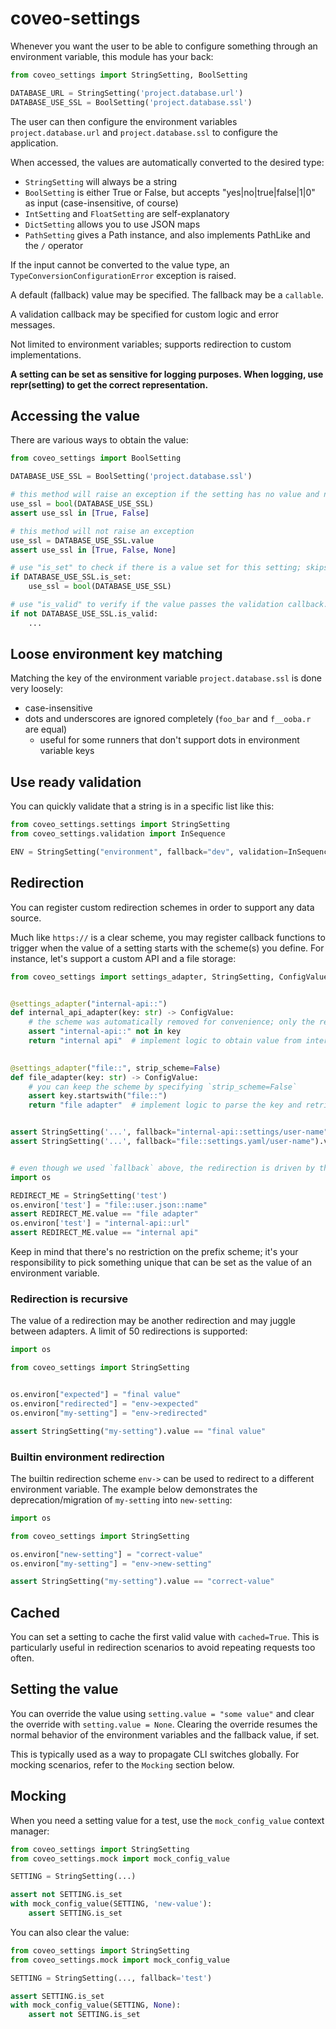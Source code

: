 # coveo-settings

Whenever you want the user to be able to configure something through an environment variable, this module has your back:

```python
from coveo_settings import StringSetting, BoolSetting

DATABASE_URL = StringSetting('project.database.url')
DATABASE_USE_SSL = BoolSetting('project.database.ssl')
```

The user can then configure the environment variables `project.database.url` and `project.database.ssl` to configure the application.

When accessed, the values are automatically converted to the desired type:

- `StringSetting` will always be a string
- `BoolSetting` is either True or False, but accepts "yes|no|true|false|1|0" as input (case-insensitive, of course)
- `IntSetting` and `FloatSetting` are self-explanatory
- `DictSetting` allows you to use JSON maps
- `PathSetting` gives a Path instance, and also implements PathLike and the `/` operator

If the input cannot be converted to the value type, an `TypeConversionConfigurationError` exception is raised.

A default (fallback) value may be specified. The fallback may be a `callable`.

A validation callback may be specified for custom logic and error messages.

Not limited to environment variables; supports redirection to custom implementations.

**A setting can be set as sensitive for logging purposes. When logging, use repr(setting) to get the correct representation.**



## Accessing the value

There are various ways to obtain the value:

```python
from coveo_settings import BoolSetting

DATABASE_USE_SSL = BoolSetting('project.database.ssl')

# this method will raise an exception if the setting has no value and no fallback
use_ssl = bool(DATABASE_USE_SSL)
assert use_ssl in [True, False]

# this method will not raise an exception
use_ssl = DATABASE_USE_SSL.value
assert use_ssl in [True, False, None]

# use "is_set" to check if there is a value set for this setting; skips validation check
if DATABASE_USE_SSL.is_set:
    use_ssl = bool(DATABASE_USE_SSL)

# use "is_valid" to verify if the value passes the validation callback. implies is_set.
if not DATABASE_USE_SSL.is_valid:
    ...
```


## Loose environment key matching

Matching the key of the environment variable `project.database.ssl` is done very loosely:

- case-insensitive
- dots and underscores are ignored completely (`foo_bar` and `f__ooba.r` are equal)
    - useful for some runners that don't support dots in environment variable keys


## Use ready validation

You can quickly validate that a string is in a specific list like this:

```python
from coveo_settings.settings import StringSetting
from coveo_settings.validation import InSequence

ENV = StringSetting("environment", fallback="dev", validation=InSequence("prod", "staging", "dev"))
```


## Redirection

You can register custom redirection schemes in order to support any data source.

Much like `https://` is a clear scheme, you may register callback functions to trigger when the value of a setting
starts with the scheme(s) you define. For instance, let's support a custom API and a file storage: 

```python
from coveo_settings import settings_adapter, StringSetting, ConfigValue


@settings_adapter("internal-api::")
def internal_api_adapter(key: str) -> ConfigValue:
    # the scheme was automatically removed for convenience; only the resource remains
    assert "internal-api::" not in key
    return "internal api"  # implement logic to obtain value from internal api
    

@settings_adapter("file::", strip_scheme=False)
def file_adapter(key: str) -> ConfigValue:
    # you can keep the scheme by specifying `strip_scheme=False`
    assert key.startswith("file::")
    return "file adapter"  # implement logic to parse the key and retrieve the setting value 


assert StringSetting('...', fallback="internal-api::settings/user-name").value == "internal api"
assert StringSetting('...', fallback="file::settings.yaml/user-name").value == "file adapter"


# even though we used `fallback` above, the redirection is driven by the user:
import os

REDIRECT_ME = StringSetting('test')
os.environ['test'] = "file::user.json::name"
assert REDIRECT_ME.value == "file adapter"
os.environ['test'] = "internal-api::url"
assert REDIRECT_ME.value == "internal api"
```

Keep in mind that there's no restriction on the prefix scheme; it's your responsibility to pick something unique 
that can be set as the value of an environment variable.


### Redirection is recursive

The value of a redirection may be another redirection and may juggle between adapters. 
A limit of 50 redirections is supported:

```python
import os

from coveo_settings import StringSetting


os.environ["expected"] = "final value"
os.environ["redirected"] = "env->expected"
os.environ["my-setting"] = "env->redirected"

assert StringSetting("my-setting").value == "final value"
```

### Builtin environment redirection

The builtin redirection scheme `env->` can be used to redirect to a different environment variable.
The example below demonstrates the deprecation/migration of `my-setting` into `new-setting`: 

```python
import os

from coveo_settings import StringSetting

os.environ["new-setting"] = "correct-value"
os.environ["my-setting"] = "env->new-setting"

assert StringSetting("my-setting").value == "correct-value"
```

## Cached

You can set a setting to cache the first valid value with `cached=True`.
This is particularly useful in redirection scenarios to avoid repeating requests too often.


## Setting the value

You can override the value using `setting.value = "some value"` and clear the override with `setting.value = None`. 
Clearing the override resumes the normal behavior of the environment variables and the fallback value, if set.

This is typically used as a way to propagate CLI switches globally.
For mocking scenarios, refer to the `Mocking` section below.


## Mocking

When you need a setting value for a test, use the `mock_config_value` context manager:

```python
from coveo_settings import StringSetting
from coveo_settings.mock import mock_config_value

SETTING = StringSetting(...)

assert not SETTING.is_set
with mock_config_value(SETTING, 'new-value'):
    assert SETTING.is_set
```

You can also clear the value:

```python
from coveo_settings import StringSetting
from coveo_settings.mock import mock_config_value

SETTING = StringSetting(..., fallback='test')

assert SETTING.is_set
with mock_config_value(SETTING, None):
    assert not SETTING.is_set
```
